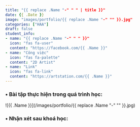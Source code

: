 ```yaml
---
title: "{{ replace .Name "-" " " | title }}"
date: {{ .Date }}
image: "images/portfolio/{{ replace .Name "-" "" }}.jpg"
categories: ["HAA"]
draft: false
student_info:
- name: "{{ replace .Name "-" " " }}"
  icon: "fas fa-user"
  content: "https://facebook.com/{{ .Name }}"
- name: "Công việc"
  icon: "fas fa-palette"
  content: "2D Artist"
- name: "Link"
  icon: "fas fa-link"
  content: "https://artstation.com/{{ .Name }}"
---
```



### • Bài tập thực hiện trong quá trình học:

![{{ .Name }}](/images/portfolio/{{ replace .Name "-" "" }}.jpg)



### • Nhận xét sau khoá học:
